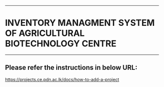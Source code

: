 ___
# INVENTORY MANAGMENT SYSTEM OF AGRICULTURAL BIOTECHNOLOGY CENTRE
___

## Please refer the instructions in below URL:

https://projects.ce.pdn.ac.lk/docs/how-to-add-a-project
